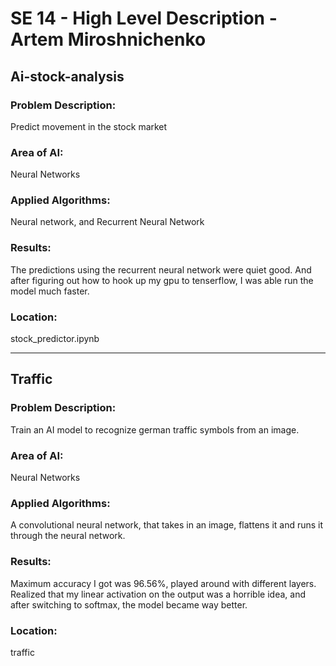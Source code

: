 # SE 14 - High Level Description - Artem Miroshnichenko

## Ai-stock-analysis
### Problem Description: 
Predict movement in the stock market
### Area of AI: 
Neural Networks
### Applied Algorithms: 
Neural network, and Recurrent Neural Network
### Results: 
The predictions using the recurrent neural network were quiet good. And after figuring out how to hook up my gpu to tenserflow, I was able run the model much faster.
### Location: 
stock_predictor.ipynb

----

## Traffic
### Problem Description: 
Train an AI model to recognize german traffic symbols from an image.
### Area of AI: 
Neural Networks
### Applied Algorithms: 
A convolutional neural network, that takes in an image, flattens it and runs it through the neural network.
### Results: 
Maximum accuracy I got was 96.56%, played around with different layers. Realized that my linear activation on the output was a horrible idea, and after switching to softmax, the model became way better.
### Location: 
traffic

